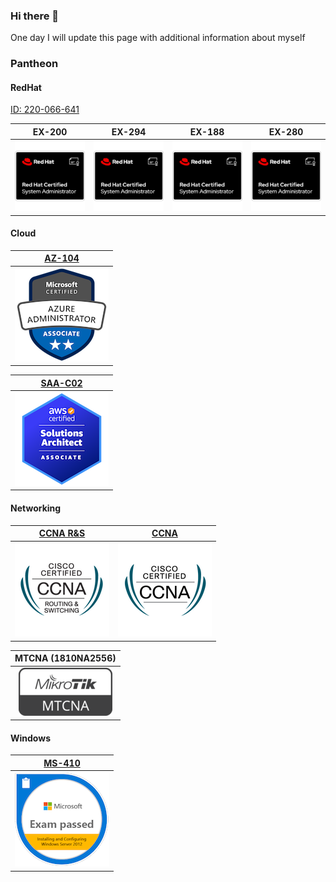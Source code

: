 ### Hi there 👋

<!--
**alextitov1/alextitov1** is a ✨ _special_ ✨ repository because its `README.md` (this file) appears on your GitHub profile.

Here are some ideas to get you started:

- 🔭 I’m currently working on ...
- 🌱 I’m currently learning ...
- 👯 I’m looking to collaborate on ...
- 🤔 I’m looking for help with ...
- 💬 Ask me about ...
- 📫 How to reach me: ...
- 😄 Pronouns: ...
- ⚡ Fun fact: ...
-->
One day I will update this page with additional information about myself

### Pantheon

#### RedHat

[ID: 220-066-641](https://rhtapps.redhat.com/verify?certId=220-066-641)

EX-200 | EX-294 | EX-188 | EX-280
:-----:|:------:|:------:|:----------:|
![](images/rhsca.png) |![](images/rhsca.png)  |![](images/rhsca.png)  |![](images/rhsca.png)  |

#### Cloud

[AZ-104](https://www.credly.com/badges/775480a0-ef71-4c4a-b432-918a5ec34278/public_url)|
:-------------------------:|
![](images/az-104.png)  |

[SAA-C02](https://www.credly.com/badges/7c52e231-3a1e-47ef-b6ac-e710fa1e15d2/public_url)|
:-------------------------:|
![](images/aws-csaa.png)  |

#### Networking

[CCNA R&S](https://www.credly.com/badges/8973359b-c731-4218-8e10-23a8eb0a309b/public_url)| [CCNA](https://www.credly.com/badges/8f6a8f05-8758-4b4f-b6c0-352ec3dfae92/public_url)
:-------------------------:|:----------:|
![](images/ccnars.png)  | ![](images/ccna.png)

MTCNA (1810NA2556)|
:-------------------------:|
![](images/mikrotik.png)  |

#### Windows
[MS-410](https://www.credly.com/badges/80f6d7ac-7677-423c-9193-c3f02ef0aee3/public_url)|
:-------------------------:|
![](images/ms-410.png)  |



